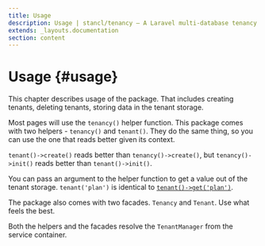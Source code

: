 ```yaml
---
title: Usage
description: Usage | stancl/tenancy — A Laravel multi-database tenancy package that respects your code..
extends: _layouts.documentation
section: content
---
```


# Usage {#usage}

This chapter describes usage of the package. That includes creating tenants, deleting tenants, storing data in the tenant storage.

Most pages will use the `tenancy()` helper function. This package comes with two helpers - `tenancy()` and `tenant()`. They do the same thing, so you can use the one that reads better given its context.

`tenant()->create()` reads better than `tenancy()->create()`, but `tenancy()->init()` reads better than `tenant()->init()`.

You can pass an argument to the helper function to get a value out of the tenant storage. `tenant('plan')` is identical to [`tenant()->get('plan')`](/docs/tenant-storage).

The package also comes with two facades. `Tenancy` and `Tenant`. Use what feels the best.

Both the helpers and the facades resolve the `TenantManager` from the service container.